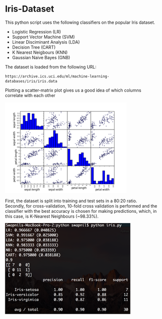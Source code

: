 # Iris-Dataset
This python script uses the following classifiers on the popular Iris dataset.
- Logistic Regression (LR)
- Support Vector Machine (SVM)
- Linear Disciminant Analysis (LDA)
- Decision Tree (CART)
- K Nearest Neigbours (KNN)
- Gaussian Naive Bayes (GNB)

The dataset is loaded from the following URL:
```
https://archive.ics.uci.edu/ml/machine-learning-databases/iris/iris.data
```
Plotting a scatter-matrix plot gives us a good idea of which columns correlate with each other

<img src="https://github.com/Swapnil52/Iris-Dataset/blob/master/Iris/iris.png?raw=true" height=300>

First, the dataset is split into training and test sets in a 80:20 ratio. Secondly, for cross-validation, 10-fold cross validation is performed and the classifier with the best accuracy is chosen for making predictions, which, in this case, is K-Nearest Neighbours (~98.33%). 

<img src="https://github.com/Swapnil52/Iris-Dataset/blob/master/Iris/iris_output.png?raw=true" height=300>
